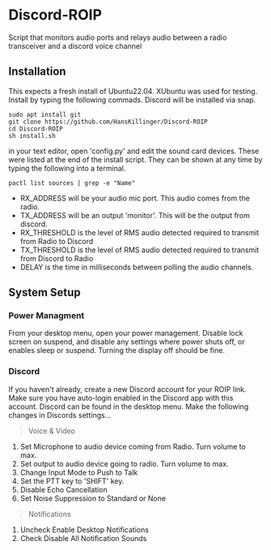 # Discord-ROIP
Script that monitors audio ports and relays audio between a radio transceiver and a discord voice channel

## Installation
This expects a fresh install of Ubuntu22.04. XUbuntu was used for testing. Install by typing the following commads. Discord will be installed via snap. 

```
sudo apt install git
git clone https://github.com/HansKillinger/Discord-ROIP
cd Discord-ROIP
sh install.sh
```

in your text editor, open 'config.py' and edit the sound card devices. These were listed at the end of the install script. They can be shown at any time by typing the following into a terminal. 
```
pactl list sources | grep -e "Name"
```

- RX_ADDRESS will be your audio mic port. This audio comes from the radio. 
- TX_ADDRESS will be an output 'monitor'. This will be the output from discord.
- RX_THRESHOLD is the level of RMS audio detected required to transmit from Radio to Discord
- TX_THRESHOLD is the level of RMS audio detected required to transmit from Discord to Radio
- DELAY is the time in milliseconds between polling the audio channels.

## System Setup
### Power Managment
From your desktop menu, open your power management.  Disable lock screen on suspend, and disable any settings where power shuts off, or enables sleep or suspend. Turning the display off should be fine.

### Discord
If you haven't already, create a new Discord account for your ROIP link. Make sure you have auto-login enabled in the Discord app with this account. Discord can be found in the desktop menu. Make the following changes in Discords settings... 
> Voice & Video
1. Set Microphone to audio device coming from Radio. Turn volume to max.
2. Set output to audio device going to radio. Turn volume to max.
3. Change Input Mode to Push to Talk
4. Set the PTT key to 'SHIFT' key.
5. Disable Echo Cancellation
6. Set Noise Suppression to Standard or None

> Notifications
1. Uncheck Enable Desktop Notifications
2. Check Disable All Notification Sounds
